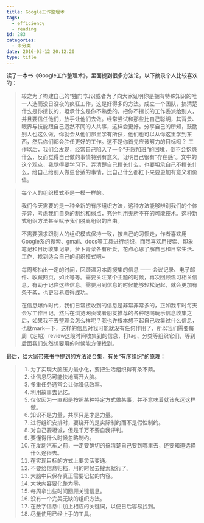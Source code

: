 ```yaml
---
title: Google工作整理术
tags:
  - efficiency
  - reading
id: 283
categories:
  - 未分类
date: 2016-03-12 20:12:20
type: title
---
```


读了一本书《Google工作整理术》，里面提到很多方法论，以下摘录个人比较喜欢的：

> 较之为了构建自己的“独门”知识或者为了向大家证明你是拥有特殊知识的唯一人选而没日没夜的疯狂工作，这是好得多的方法。成立一个团队，搞清楚什么是你擅长的，坦承什么是你不熟悉的。把你不擅长的工作委派给别人，并且要信任他们，放手让他们去做。经常尝试和那些比自己聪明，其背景、眼界与技能跟自己迥然不同的人共事，这样会更好。分享自己的所知，鼓励别人也这么做，你就会从他们那里学有所获，他们也可以从你这里学到东西，然后你们都会胜任更好的工作。这不是你首先应该努力的目标吗？
工作以后，我们会发现，经常自己陷入了一个“无限加班”的困境，倒不会抱怨什么，反而觉得自己做的事情特别有意义，证明自己很有“存在感”。文中的这个观点，我觉得要学习下，弄清楚自己擅长什么，也要坦承自己不擅长什么，给自己给别人做更合适的事情，比自己什么都扛下来要更加有意义和价值。

> 每个人的组织模式不是一模一样的。
>   
> 我们今天需要的是一种全新的有序组织方法，这种方法能够辨别我们的个体差异，考虑我们自身的制约和弱点，充分利用无所不在的可能技术。这种新式组织方法甚至赋予我们脱离组织的自由。
>   
> 不需要强求跟别人的组织模式保持一致，按自己的习惯走，作者喜欢用Google系的搜索、gmail、docs等工具进行组织，而我喜欢用搜索、印象笔记和日历收集记录，萝卜青菜各有所爱，花点心思了解自己和日常生活、工作，找到适合自己的组织模式吧~
>   
> 每周都抽出一定的时间，回顾温习本周搜集的信息 —— 会议记录、电子邮件、收藏网页，如此等等。需要关注某个主题的时候，再次回顾温习相关信息，有助于记住这些信息。需要用到信息的时候能够轻松记起，就会更加有条不紊，也更容易取得成功。
>   
> 在信息爆炸时代，我们日常接收到的信息是非常非常多的，正如我平时每天会写工作日记，然后在浏览网页或者朋友推荐的各种吃喝玩乐信息收集之后，如果我不去整理会怎么样呢？我也许根本想不起自己收集过什么信息，也就mark一下，这样的信息对我可能就没有任何作用了，所以我们需要每周（定期）review这段时间收集到的信息，打tag、分类等组织它们，等到后面我们忽然想要用的时候能方便找到。

最后，给大家带来书中提到的方法论合集，有关“有序组织”的原理：
  
> 1.  为了实现大脑压力最小化，要把生活组织得有条不紊。
> 2.  让信息尽可能快地离开大脑。
> 3.  多重任务通常会让你降低效率。
> 4.  利用故事去记忆。
> 5.  仅仅因为一直都是按照某种特定方式做某事，并不意味着就该永远这样做。
> 6.  知识不是力量，共享只是才是力量。
> 7.  进行组织安排时，要绕开的是实际制约而不是假性制约。
> 8.  对自己要坦诚，但是千万不要自我评判。
> 9.  要懂得什么时候忽略制约。
> 10.  在发动汽车之前，一定要确切的搞清楚自己要到哪里去，还要知道选择什么途径去。
> 11.  在实现目标的方式上要灵活变通。
> 12.  不要给信息归档，用的时候去搜索就行了。
> 13.  大脑中只保存真正需要记忆的内容。
> 14.  大块内容要化整为零。
> 15.  每周拿出些时间回顾关键信息。
> 16.  没有一个完美无缺的组织方法。
> 17.  在数字信息中加上相应的关键词，以便日后容易找到。
> 18.  尽量使用已经上手的工具。
